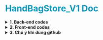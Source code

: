 <h1 style="color:#0f96b8">
    HandBagStore_V1 Doc
</h1>

<details>
    <summary style="font-weight:bold">
        1. Back-end codes
    </summary>
    <li>
        Parent package: <span style="color:#2c6ade">com.g9.handbagstore</span>
        <span style="color:#11855a;font-weight:bold"> -> g9 aka 'group 9'</span>
    </li>
    <li>
        Child package: name structure like <span style="color:#2c6ade">com.g9.handbagstore.app.'package_name'</span>
        <p style="margin-left:40px">
            Example: <span style="color:#b51b75">com.g9.handbagstore.app.entity</span>
        </p>
    </li>
</details>

<details>
    <summary style="font-weight:bold">
        2. Front-end codes
    </summary>
    <li>
        We have 2 src: one for customer and one for employee
    </li>
    <li>
        Link: <span style="color:#2c6ade">src/main/resources/static</span>
    </li>
</details>


<details>
    <summary style="font-weight:bold">
        3. Chú ý khi dùng github
    </summary>
    <p>
        3.1. Trước khi clone code mới về, hãy gõ lệnh 'git stash save'
    </p>
    <p>
        3.2. Sau khi pull code mới về, gõ lệnh 'git stash apply' để áp những code mới đã viết vào code hiện tại
    </p>
</details>